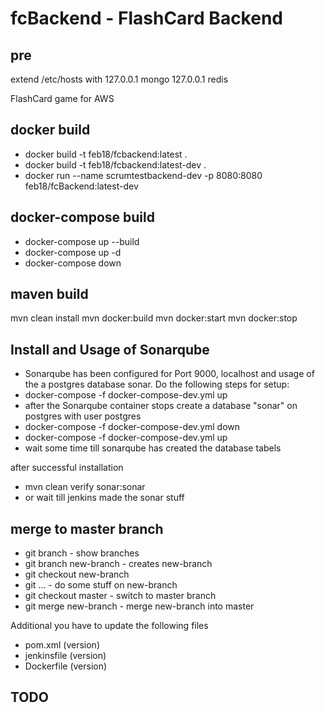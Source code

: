 # fcBackend - FlashCard Backend

## pre
extend /etc/hosts with 
127.0.0.1 mongo
127.0.0.1 redis


FlashCard game for AWS

## docker build
 - docker build -t feb18/fcbackend:latest .
 - docker build -t feb18/fcbackend:latest-dev .
 - docker run --name scrumtestbackend-dev -p 8080:8080 feb18/fcBackend:latest-dev

## docker-compose build
 - docker-compose up --build
 - docker-compose up -d
 - docker-compose down


## maven build
mvn clean install
mvn docker:build
mvn docker:start
mvn docker:stop


## Install and Usage of Sonarqube

 - Sonarqube has been configured for Port 9000, localhost and usage of the a postgres database sonar. Do the following steps for setup:
 - docker-compose -f docker-compose-dev.yml up
 - after the Sonarqube container stops create a database "sonar" on postgres with user postgres
 - docker-compose -f docker-compose-dev.yml down
 - docker-compose -f docker-compose-dev.yml up
 - wait some time till sonarqube has created the database tabels
 
 after successful installation
 - mvn clean verify sonar:sonar
 - or wait till jenkins made the sonar stuff
 
## merge to master branch
 - git branch - show branches
 - git branch new-branch - creates new-branch
 - git checkout new-branch
 - git ... - do some stuff on new-branch 
 - git checkout master - switch to master branch
 - git merge new-branch - merge new-branch into master 

 Additional you have to update the following files
 - pom.xml (version)
 - jenkinsfile (version)
 - Dockerfile (version)

## TODO
